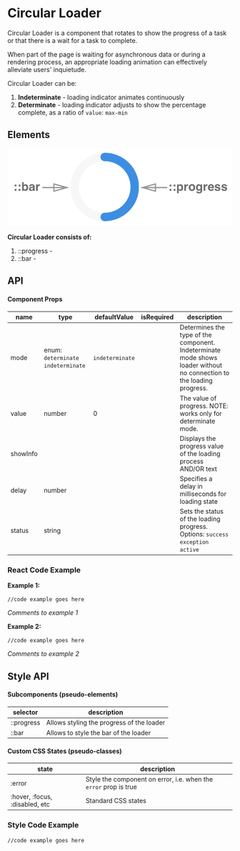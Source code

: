 # Circular Loader

Circular Loader is a component that rotates to show the progress of a task or that there is a wait for a task to complete.

When part of the page is waiting for asynchronous data or during a rendering process, an appropriate loading animation can effectively alleviate users' inquietude.

Circular Loader can be:

1. **Indeterminate** - loading indicator animates continuously
2. **Determinate** - loading indicator adjusts to show the percentage complete, as a ratio of `value`: `max-min`



## Elements

![elements](./assets/elements.png)

**Circular Loader consists of:** 

1. ::progress -  
2. ::bar - 



## API

#### Component Props

| name     | type                                | defaultValue    | isRequired | description                              |
| -------- | ----------------------------------- | --------------- | ---------- | ---------------------------------------- |
| mode     | enum: `determinate` `indeterminate` | `indeterminate` |            | Determines the type of the component. Indeterminate mode shows loader without no connection to the loading progress. |
| value    | number                              | 0               |            | The value of progress. NOTE: works only for determinate mode. |
| showInfo |                                     |                 |            | Displays the progress value of the loading process AND/OR text |
| delay    | number                              |                 |            | Specifies a delay in milliseconds for loading state |
| status   | string                              |                 |            | Sets the status of the loading progress. Options: `success` `exception` `active` |



### React Code Example

**Example 1:**

```
//code example goes here
```

*Comments to example 1*



**Example 2:**

```
//code example goes here	

```

*Comments to example 2*



## Style API

#### Subcomponents (pseudo-elements)

| selector   | description                              |
| ---------- | ---------------------------------------- |
| ::progress | Allows styling the progress of the loader |
| ::bar      | Allows to style the bar of the loader    |

#### Custom CSS States (pseudo-classes)

| state                          | description                              |
| ------------------------------ | ---------------------------------------- |
| :error                         | Style the component on error, i.e. when the `error` prop is true |
| :hover, :focus, :disabled, etc | Standard CSS states                      |

### Style Code Example

```
//code example goes here
```